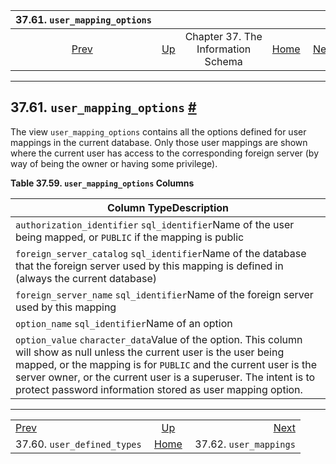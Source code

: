 <!--?xml version="1.0" encoding="UTF-8" standalone="no"?-->

|                      37.61. `user_mapping_options`                      |                                                                    |                                    |                                                       |                                                               |
| :---------------------------------------------------------------------: | :----------------------------------------------------------------- | :--------------------------------: | ----------------------------------------------------: | ------------------------------------------------------------: |
| [Prev](infoschema-user-defined-types.html "37.60. user_defined_types")  | [Up](information-schema.html "Chapter 37. The Information Schema") | Chapter 37. The Information Schema | [Home](index.html "PostgreSQL 17devel Documentation") |  [Next](infoschema-user-mappings.html "37.62. user_mappings") |

***

## 37.61. `user_mapping_options` [#](#INFOSCHEMA-USER-MAPPING-OPTIONS)

The view `user_mapping_options` contains all the options defined for user mappings in the current database. Only those user mappings are shown where the current user has access to the corresponding foreign server (by way of being the owner or having some privilege).

**Table 37.59. `user_mapping_options` Columns**

| Column TypeDescription                                                                                                                                                                                                                                                                                                        |
| ----------------------------------------------------------------------------------------------------------------------------------------------------------------------------------------------------------------------------------------------------------------------------------------------------------------------------- |
| `authorization_identifier` `sql_identifier`Name of the user being mapped, or `PUBLIC` if the mapping is public                                                                                                                                                                                                                |
| `foreign_server_catalog` `sql_identifier`Name of the database that the foreign server used by this mapping is defined in (always the current database)                                                                                                                                                                        |
| `foreign_server_name` `sql_identifier`Name of the foreign server used by this mapping                                                                                                                                                                                                                                         |
| `option_name` `sql_identifier`Name of an option                                                                                                                                                                                                                                                                               |
| `option_value` `character_data`Value of the option. This column will show as null unless the current user is the user being mapped, or the mapping is for `PUBLIC` and the current user is the server owner, or the current user is a superuser. The intent is to protect password information stored as user mapping option. |

***

|                                                                         |                                                                    |                                                               |
| :---------------------------------------------------------------------- | :----------------------------------------------------------------: | ------------------------------------------------------------: |
| [Prev](infoschema-user-defined-types.html "37.60. user_defined_types")  | [Up](information-schema.html "Chapter 37. The Information Schema") |  [Next](infoschema-user-mappings.html "37.62. user_mappings") |
| 37.60. `user_defined_types`                                             |        [Home](index.html "PostgreSQL 17devel Documentation")       |                                        37.62. `user_mappings` |
